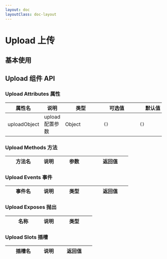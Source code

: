 ```yaml
---
layout: doc
layoutClass: doc-layout
---
```


# Upload 上传

## 基本使用

<preview path="../demos/upload/upload-1.vue" title="基本使用" description=" "></preview>

## Upload 组件 API

### Upload Attributes 属性

| <div style="width: 100px">属性名</div> | 说明            | <div style="width: 100px">类型</div> | <div style="width: 100px">可选值</div> | <div style="width: 100px">默认值</div> |
| -------------------------------------- | --------------- | ------------------------------------ | -------------------------------------- | -------------------------------------- |
| uploadObject                           | upload 配置参数 | Object                               | <pre> {} </pre>                        | <pre> {}</pre>                         |

### Upload Methods 方法

| <div style="width: 100px">方法名</div> | 说明 | <div style="width: 100px">参数</div> | <div style="width: 100px">返回值</div> |
| -------------------------------------- | ---- | ------------------------------------ | -------------------------------------- |

### Upload Events 事件

| <div style="width: 100px">事件名</div> | 说明 | <div style="width: 100px">类型</div> | <div style="width: 100px">返回值</div> |
| -------------------------------------- | ---- | ------------------------------------ | -------------------------------------- |

### Upload Exposes 抛出

| <div style="width: 100px">名称</div> | 说明 | <div style="width: 100px">类型</div> |
| ------------------------------------ | ---- | ------------------------------------ |

### Upload Slots 插槽

| <div style="width: 100px">插槽名</div> | 说明 | <div style="width: 100px">返回值</div> |
| -------------------------------------- | ---- | -------------------------------------- |
